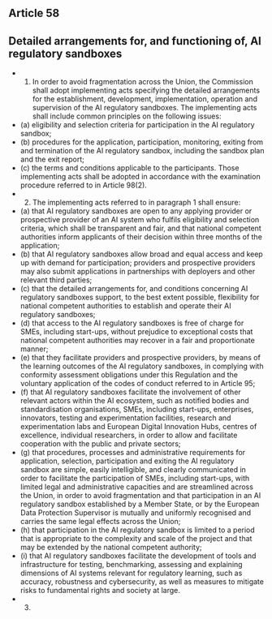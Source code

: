 ## Article  58
## Detailed arrangements for, and functioning of, AI regulatory sandboxes
- 1. In  order  to  avoid  fragmentation  across  the  Union,  the  Commission  shall  adopt  implementing  acts  specifying  the detailed arrangements for the establishment, development, implementation, operation and supervision of the AI regulatory sandboxes. The implementing acts shall include  common principles  on the following issues:
- (a) eligibility  and  selection  criteria  for  participation  in  the  AI  regulatory  sandbox;
- (b) procedures for  the application, participation, monitoring,  exiting from and termination of  the AI regulatory sandbox, including  the  sandbox  plan  and  the  exit  report;
- (c) the  terms  and  conditions  applicable  to  the  participants.
Those implementing acts shall  be  adopted  in  accordance  with  the  examination procedure  referred  to in  Article  98(2).
- 2. The implementing acts referred  to in paragraph 1  shall  ensure:
- (a) that  AI  regulatory  sandboxes  are  open  to  any  applying  provider  or  prospective  provider  of  an  AI  system  who  fulfils eligibility  and  selection  criteria,  which  shall  be  transparent  and  fair,  and  that  national  competent  authorities  inform applicants  of  their  decision  within  three  months  of  the  application;
- (b) that AI regulatory sandboxes allow broad and equal access and keep up with demand for participation; providers and prospective  providers  may  also  submit  applications  in  partnerships  with  deployers  and  other  relevant  third  parties;
- (c) that  the  detailed  arrangements  for,  and  conditions  concerning  AI  regulatory  sandboxes  support,  to  the  best  extent possible,  flexibility  for  national  competent  authorities  to  establish  and  operate  their  AI  regulatory  sandboxes;
- (d) that  access  to  the  AI  regulatory  sandboxes  is  free  of  charge  for  SMEs,  including  start-ups,  without  prejudice  to exceptional costs  that  national  competent  authorities  may  recover  in  a  fair  and  proportionate  manner;
- (e) that  they  facilitate  providers  and  prospective  providers,  by  means  of  the  learning  outcomes  of  the  AI  regulatory sandboxes, in complying with conformity assessment obligations under  this Regulation and the voluntary application of  the  codes  of  conduct  referred  to  in  Article  95;
- (f) that AI regulatory sandboxes facilitate the involvement of other relevant actors within the AI ecosystem, such as notified bodies  and  standardisation  organisations,  SMEs,  including  start-ups,  enterprises,  innovators,  testing  and  experimentation  facilities,  research  and  experimentation  labs  and  European  Digital  Innovation  Hubs,  centres  of  excellence, individual  researchers,  in  order  to  allow  and  facilitate  cooperation  with  the  public  and  private  sectors;
- (g) that  procedures,  processes  and  administrative  requirements  for application,  selection,  participation  and  exiting  the  AI regulatory  sandbox  are  simple,  easily  intelligible,  and  clearly  communicated  in  order  to  facilitate  the  participation  of SMEs, including start-ups, with limited legal and administrative capacities and are streamlined across the Union, in order to  avoid  fragmentation  and  that  participation  in  an  AI  regulatory  sandbox  established  by  a  Member  State,  or  by  the European Data Protection Supervisor is mutually and uniformly recognised and carries the same legal effects across the Union;
- (h) that participation in the AI regulatory sandbox is limited to a period that is appropriate to the complexity and scale of the  project  and  that  may  be  extended  by  the  national  competent  authority;
- (i) that AI regulatory sandboxes facilitate the development of tools and infrastructure for testing, benchmarking, assessing and explaining dimensions  of AI systems relevant for regulatory learning, such as accuracy, robustness and cybersecurity,  as  well  as  measures  to  mitigate  risks  to  fundamental  rights  and  society  at  large.
- 3. 